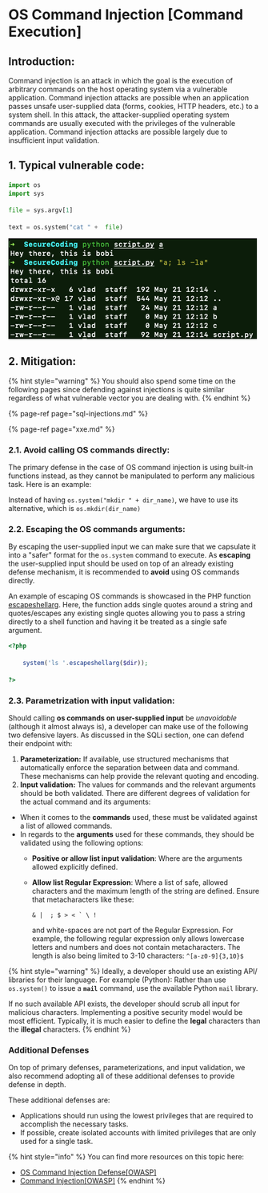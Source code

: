 # OS Command Injection \[Command Execution\]

## Introduction:

Command injection is an attack in which the goal is the execution of arbitrary commands on the host operating system via a vulnerable application. Command injection attacks are possible when an application passes unsafe user-supplied data \(forms, cookies, HTTP headers, etc.\) to a system shell. In this attack, the attacker-supplied operating system commands are usually executed with the privileges of the vulnerable application. Command injection attacks are possible largely due to insufficient input validation.

## 1. Typical vulnerable code:

```python
import os
import sys

file = sys.argv[1]

text = os.system("cat " +  file)
```

![Here&apos;s command injection in action.](../.gitbook/assets/image%20%284%29%20%281%29.png)

## 2. Mitigation:

{% hint style="warning" %}
You should also spend some time on the following pages since defending against injections is quite similar regardless of what vulnerable vector you are dealing with.
{% endhint %}

{% page-ref page="sql-injections.md" %}

{% page-ref page="xxe.md" %}

### 2.1. Avoid calling OS commands directly:

The primary defense in the case of OS command injection is using built-in functions instead, as they cannot be manipulated to perform any malicious task. Here is an example:

Instead of having `os.system("mkdir " + dir_name)`, we have to use its alternative, which is `os.mkdir(dir_name)`

### 2.2. Escaping the OS commands arguments:

By escaping the user-supplied input we can make sure that we capsulate it into a "safer" format for the `os.system` command to execute. As **escaping** the user-supplied input should be used on top of an already existing defense mechanism, it is recommended to **avoid** using OS commands directly.

An example of escaping OS commands is showcased in the PHP function [escapeshellarg](https://www.php.net/manual/en/function.escapeshellarg.php). Here, the function adds single quotes around a string and quotes/escapes any existing single quotes allowing you to pass a string directly to a shell function and having it be treated as a single safe argument.

```php
<?php

    system('ls '.escapeshellarg($dir));

?>

```

### 2.3. Parametrization with input validation:

Should calling **os commands on user-supplied input** be _unavoidable_ \(although it almost always is\), a developer can make use of the following two defensive layers. As discussed in the SQLi section, one can defend their endpoint with:

1. **Parameterization:** If available, use structured mechanisms that automatically enforce the separation between data and command. These mechanisms can help provide the relevant quoting and encoding.
2. **Input validation:** The values for commands and the relevant arguments should be both validated. There are different degrees of validation for the actual command and its arguments:

* When it comes to the **commands** used, these must be validated against a list of allowed commands.
* In regards to the **arguments** used for these commands, they should be validated using the following options:
  * **Positive or allow list input validation**: Where are the arguments allowed explicitly defined.
  * **Allow list Regular Expression**: Where a list of safe, allowed characters and the maximum length of the string are defined. Ensure that metacharacters like these: 

    ```text
    & |  ; $ > < ` \ !
    ```

     and white-spaces are not part of the Regular Expression. For example, the following regular expression only allows lowercase letters and numbers and does not contain metacharacters. The length is also being limited to 3-10 characters: `^[a-z0-9]{3,10}$`

{% hint style="warning" %}
Ideally, a developer should use an existing API/ libraries for their language. For example \(Python\): Rather than use `os.system()` to issue a **`mail`** command, use the available Python `mail` library.

If no such available API exists, the developer should scrub all input for malicious characters. Implementing a positive security model would be most efficient. Typically, it is much easier to define the **legal** characters than the **illegal** characters.
{% endhint %}

### Additional Defenses <a id="additional-defenses"></a>

On top of primary defenses, parameterizations, and input validation, we also recommend adopting all of these additional defenses to provide defense in depth.

These additional defenses are:

* Applications should run using the lowest privileges that are required to accomplish the necessary tasks.
* If possible, create isolated accounts with limited privileges that are only used for a single task.

{% hint style="info" %}
You can find more resources on this topic here:

* [OS Command Injection Defense\[OWASP\]](https://cheatsheetseries.owasp.org/cheatsheets/OS_Command_Injection_Defense_Cheat_Sheet.html)
* [Command Injection\[OWASP\]](https://owasp.org/www-community/attacks/Command_Injection)
{% endhint %}

